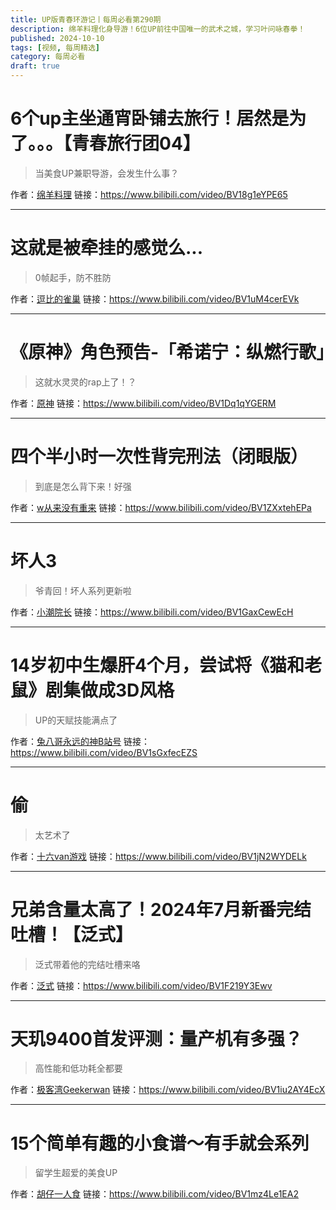 ```yaml
---
title: UP版青春环游记丨每周必看第290期
description: 绵羊料理化身导游！6位UP前往中国唯一的武术之城，学习叶问咏春拳！
published: 2024-10-10
tags: [视频, 每周精选]
category: 每周必看
draft: true
---
```


# 6个up主坐通宵卧铺去旅行！居然是为了。。。【青春旅行团04】
> 当美食UP兼职导游，会发生什么事？

作者：[绵羊料理](https://space.bilibili.com/18202105)
链接：https://www.bilibili.com/video/BV18g1eYPE65

---

# 这就是被牵挂的感觉么...
> 0帧起手，防不胜防

作者：[逗比的雀巢](https://space.bilibili.com/5294454)
链接：https://www.bilibili.com/video/BV1uM4cerEVk

---

# 《原神》角色预告-「希诺宁：纵燃行歌」
> 这就水灵灵的rap上了！？

作者：[原神](https://space.bilibili.com/401742377)
链接：https://www.bilibili.com/video/BV1Dq1qYGERM

---

# 四个半小时一次性背完刑法（闭眼版）
> 到底是怎么背下来！好强

作者：[w从来没有重来](https://space.bilibili.com/393644376)
链接：https://www.bilibili.com/video/BV1ZXxtehEPa

---

# 坏人3
> 爷青回！坏人系列更新啦

作者：[小潮院长](https://space.bilibili.com/5970160)
链接：https://www.bilibili.com/video/BV1GaxCewEcH

---

# 14岁初中生爆肝4个月，尝试将《猫和老鼠》剧集做成3D风格
> UP的天赋技能满点了

作者：[兔八哥永远的神B站号](https://space.bilibili.com/472577954)
链接：https://www.bilibili.com/video/BV1sGxfecEZS

---

# 偷
> 太艺术了

作者：[十六van游戏](https://space.bilibili.com/3493105034594510)
链接：https://www.bilibili.com/video/BV1jN2WYDELk

---

# 兄弟含量太高了！2024年7月新番完结吐槽！【泛式】
> 泛式带着他的完结吐槽来咯

作者：[泛式](https://space.bilibili.com/63231)
链接：https://www.bilibili.com/video/BV1F219Y3Ewv

---

# 天玑9400首发评测：量产机有多强？
> 高性能和低功耗全都要

作者：[极客湾Geekerwan](https://space.bilibili.com/25876945)
链接：https://www.bilibili.com/video/BV1iu2AY4EcX

---

# 15个简单有趣的小食谱～有手就会系列
> 留学生超爱的美食UP

作者：[胡仔一人食](https://space.bilibili.com/17495873)
链接：https://www.bilibili.com/video/BV1mz4Le1EA2

